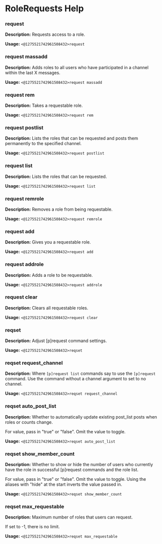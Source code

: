 # RoleRequests Help

### request

**Description:** Requests access to a role.

**Usage:** `<@1275521742961508432>request`

### request massadd

**Description:** Adds roles to all users who have participated in a channel within the last X messages.

**Usage:** `<@1275521742961508432>request massadd`

### request rem

**Description:** Takes a requestable role.

**Usage:** `<@1275521742961508432>request rem`

### request postlist

**Description:** Lists the roles that can be requested and posts them permanently to the specified channel.

**Usage:** `<@1275521742961508432>request postlist`

### request list

**Description:** Lists the roles that can be requested.

**Usage:** `<@1275521742961508432>request list`

### request remrole

**Description:** Removes a role from being requestable.

**Usage:** `<@1275521742961508432>request remrole`

### request add

**Description:** Gives you a requestable role.

**Usage:** `<@1275521742961508432>request add`

### request addrole

**Description:** Adds a role to be requestable.

**Usage:** `<@1275521742961508432>request addrole`

### request clear

**Description:** Clears all requestable roles.

**Usage:** `<@1275521742961508432>request clear`

### reqset

**Description:** Adjust [p]request command settings.

**Usage:** `<@1275521742961508432>reqset`

### reqset request_channel

**Description:** Where `[p]request list` commands say to use the `[p]request` command. Use the command without a channel argument to set to no channel.

**Usage:** `<@1275521742961508432>reqset request_channel`

### reqset auto_post_list

**Description:** Whether to automatically update existing post_list posts when roles or counts change.

For value, pass in "true" or "false".
Omit the value to toggle.

**Usage:** `<@1275521742961508432>reqset auto_post_list`

### reqset show_member_count

**Description:** Whether to show or hide the number of users who currently have the role in successful [p]request commands and the role list.

For value, pass in "true" or "false".
Omit the value to toggle.
Using the aliases with "hide" at the start inverts the value passed in.

**Usage:** `<@1275521742961508432>reqset show_member_count`

### reqset max_requestable

**Description:** Maximum number of roles that users can request.

If set to -1, there is no limit.

**Usage:** `<@1275521742961508432>reqset max_requestable`


